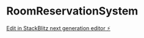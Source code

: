 # RoomReservationSystem

[Edit in StackBlitz next generation editor ⚡️](https://stackblitz.com/~/github.com/ErnestPenaJr/RoomReservationSystem)